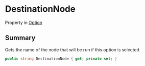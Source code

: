 # DestinationNode

Property in [Option](/api/csharp/yarn.optionset.option.md)

## Summary


Gets the name of the node that will be run if this option
is selected.


```csharp
public string DestinationNode { get; private set; }
```

